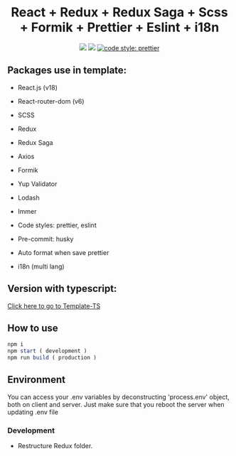 <h1 align="center">React + Redux + Redux Saga + Scss + Formik + Prettier + Eslint + i18n</h1>

<p align="center">
  <a href="https://reactjs.org/" target="_blank"><img src="https://img.shields.io/badge/React-v16.13.1-%238DD6F9.svg?logo=React"></a>
  <a href="https://github.com/donezombie" target="_blank"><img src="https://img.shields.io/badge/licence-MIT-green.svg" /></a>
  <a href="#badge"><img alt="code style: prettier" src="https://img.shields.io/badge/code_style-prettier-ff69b4.svg?style=flat-square"></a>
</p>

## Packages use in template:

- React.js (v18)
- React-router-dom (v6)
- SCSS

- Redux
- Redux Saga

- Axios
- Formik
- Yup Validator
- Lodash
- Immer

- Code styles: prettier, eslint
- Pre-commit: husky
- Auto format when save prettier
- i18n (multi lang)

## Version with typescript:

[Click here to go to Template-TS](https://github.com/donezombie/react-boider-plate-ts)

## How to use

```javascript
npm i
npm start ( development )
npm run build ( production )
```

## Environment

You can access your .env variables by deconstructing 'process.env' object, both on client and server.
Just make sure that you reboot the server when updating .env file

### Development

- Restructure Redux folder.
